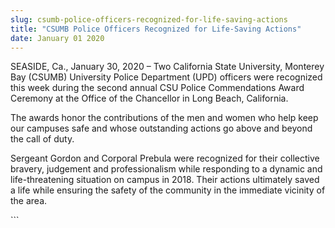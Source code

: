 ```yaml
---
slug: csumb-police-officers-recognized-for-life-saving-actions
title: "CSUMB Police Officers Recognized for Life-Saving Actions"
date: January 01 2020
---
```


 
<p>
  SEASIDE, Ca., January 30, 2020 – Two California State University, Monterey Bay
  (CSUMB) University Police Department (UPD) officers were recognized this week
  during the second annual CSU Police Commendations Award Ceremony at the Office
  of the Chancellor in Long Beach, California.
</p>
<p>
  The awards honor the contributions of the men and women who help keep our
  campuses safe and whose outstanding actions go above and beyond the call of
  duty.
</p>
<p>
  Sergeant Gordon and Corporal Prebula were recognized for their collective
  bravery, judgement and professionalism while responding to a dynamic and
  life-threatening situation on campus in 2018. Their actions ultimately saved a
  life while ensuring the safety of the community in the immediate vicinity of
  the area.
</p>
```
